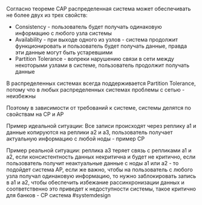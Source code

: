 Согласно теореме CAP распределенная система может обеспечивать не более двух из трех свойств:

- Consistency - пользователь будет получать одинаковую информацию с любого узла системы
- Availability - при выходе одного из узлов - система продолжит функционировать и пользователь будет получать данные, правда эти данные могут быть устаревшими
- Partition Tolerance - вопреки нарушению связи в сети между некоторыми узлами в системе, пользователь продолжит получать данные

В распределенных системах всегда поддерживается Partition Tolerance, потому что в любых распределенных системах проблемы с сетью - неизбежны

Поэтому в зависимости от требований к системе, системы делятся по свойствам на CP и AP

Пример идеальной ситуации: Все записи происходят через реплику a1 и данные копируются на реплики a2 и a3, пользователь получает актуальную информацию с любой ноды - пример CP

Пример реальной ситуации: реплика a3 теряет связь с репликами a1 и a2, если консистентность данных некритична и будет не критично, если пользователь получит неактуальные данные с ноды a1 или a2 - то подойдет система AP, если же важно, чтобы на пользователь с любого узла получал одинаковую информацию, то нужно заблокировать запись в a1 и a2, чтобы обеспечить избежание рассинхронизации данных и соответственно это приведет к недоступности системы, такое критично для банков - CP система
#systemdesign